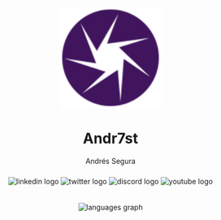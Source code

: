 <!-- Andr7st


### Andrés Segura

Portfolio project [https://andres-segura-dev.vercel.app](https://andres-segura-dev.vercel.app/)



* Hello I'm developer!

<img src="https://raw.githubusercontent.com/Andr7st/Andr7st/main/own/icon/MainImage_0.jpg"/>

<br />



![icon](https://raw.githubusercontent.com/Andr7st/index/main/readme-resources/illustrative-icons/ico-510-64px.png ""   )
![icon](https://raw.githubusercontent.com/Andr7st/index/main/readme-resources/illustrative-icons/ico-522-64px.png ""   )
![icon](https://raw.githubusercontent.com/Andr7st/index/main/readme-resources/illustrative-icons/ico-523-64px.png ""   )
![icon](https://raw.githubusercontent.com/Andr7st/index/main/readme-resources/illustrative-icons/ico-304-64px.png ""   )
![icon](https://raw.githubusercontent.com/Andr7st/index/main/readme-resources/illustrative-icons/ico-120-64px.png ""   )
![icon](https://raw.githubusercontent.com/Andr7st/index/main/readme-resources/illustrative-icons/ico-070-64px.png ""   )


-->

###

<div align="center">
  <img height="200" src="https://github.com/Andr7st/Andr7st/blob/main/own/icon/apple-touch-icon-120x120.png?raw=true"  />
  <h1>Andr7st</h1>
  <p>Andrés Segura</p>
</div>

###

<div align="center">
  <img src="https://raw.githubusercontent.com/maurodesouza/profile-readme-generator/master/src/assets/icons/social/linkedin/default.svg" width="52" height="40" alt="linkedin logo"  />
  <img src="https://raw.githubusercontent.com/maurodesouza/profile-readme-generator/master/src/assets/icons/social/twitter/default.svg" width="52" height="40" alt="twitter logo"  />
  <img src="https://raw.githubusercontent.com/maurodesouza/profile-readme-generator/master/src/assets/icons/social/discord/default.svg" width="52" height="40" alt="discord logo"  />
  <img src="https://raw.githubusercontent.com/maurodesouza/profile-readme-generator/master/src/assets/icons/social/youtube/default.svg" width="52" height="40" alt="youtube logo"  />
</div>

<br />
<br />

<div align="center">
  <img src="https://github-readme-stats.vercel.app/api/top-langs?username=Andr7st&locale=en&hide_title=false&layout=compact&card_width=320&langs_count=5&theme=tokyonight&hide_border=false&order=2" height="150" alt="languages graph"  />
</div>

###


###

